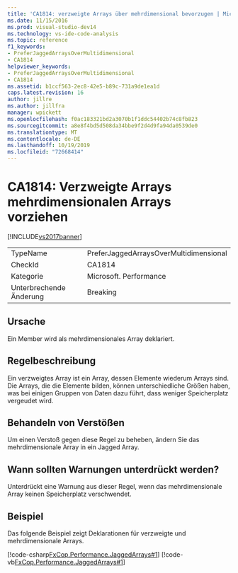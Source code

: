 ```yaml
---
title: 'CA1814: verzweigte Arrays über mehrdimensional bevorzugen | Microsoft-Dokumentation'
ms.date: 11/15/2016
ms.prod: visual-studio-dev14
ms.technology: vs-ide-code-analysis
ms.topic: reference
f1_keywords:
- PreferJaggedArraysOverMultidimensional
- CA1814
helpviewer_keywords:
- PreferJaggedArraysOverMultidimensional
- CA1814
ms.assetid: b1ccf563-2ec8-42e5-b89c-731a9de1ea1d
caps.latest.revision: 16
author: jillre
ms.author: jillfra
manager: wpickett
ms.openlocfilehash: f0ac183321bd2a3070b1f1ddc54402b74c8fb823
ms.sourcegitcommit: a8e8f4bd5d508da34bbe9f2d4d9fa94da0539de0
ms.translationtype: MT
ms.contentlocale: de-DE
ms.lasthandoff: 10/19/2019
ms.locfileid: "72668414"
---
```

# <a name="ca1814-prefer-jagged-arrays-over-multidimensional"></a>CA1814: Verzweigte Arrays mehrdimensionalen Arrays vorziehen
[!INCLUDE[vs2017banner](../includes/vs2017banner.md)]

|||
|-|-|
|TypeName|PreferJaggedArraysOverMultidimensional|
|CheckId|CA1814|
|Kategorie|Microsoft. Performance|
|Unterbrechende Änderung|Breaking|

## <a name="cause"></a>Ursache
 Ein Member wird als mehrdimensionales Array deklariert.

## <a name="rule-description"></a>Regelbeschreibung
 Ein verzweigtes Array ist ein Array, dessen Elemente wiederum Arrays sind. Die Arrays, die die Elemente bilden, können unterschiedliche Größen haben, was bei einigen Gruppen von Daten dazu führt, dass weniger Speicherplatz vergeudet wird.

## <a name="how-to-fix-violations"></a>Behandeln von Verstößen
 Um einen Verstoß gegen diese Regel zu beheben, ändern Sie das mehrdimensionale Array in ein Jagged Array.

## <a name="when-to-suppress-warnings"></a>Wann sollten Warnungen unterdrückt werden?
 Unterdrückt eine Warnung aus dieser Regel, wenn das mehrdimensionale Array keinen Speicherplatz verschwendet.

## <a name="example"></a>Beispiel
 Das folgende Beispiel zeigt Deklarationen für verzweigte und mehrdimensionale Arrays.

 [!code-csharp[FxCop.Performance.JaggedArrays#1](../snippets/csharp/VS_Snippets_CodeAnalysis/FxCop.Performance.JaggedArrays/cs/FxCop.Performance.JaggedArrays.cs#1)]
 [!code-vb[FxCop.Performance.JaggedArrays#1](../snippets/visualbasic/VS_Snippets_CodeAnalysis/FxCop.Performance.JaggedArrays/vb/FxCop.Performance.JaggedArrays.vb#1)]
